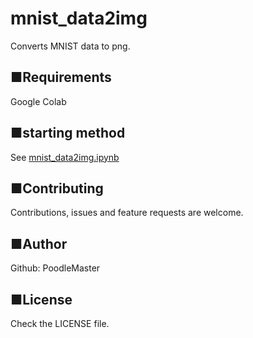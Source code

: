 # mnist_data2img
Converts MNIST data to png.

## ■Requirements
Google Colab

## ■starting method
See [mnist_data2img.ipynb](https://github.com/PoodleMaster/mnist_data2img/blob/master/mnist_data2img.ipynb)

## ■Contributing
Contributions, issues and feature requests are welcome.

## ■Author
Github: PoodleMaster

## ■License
Check the LICENSE file.
